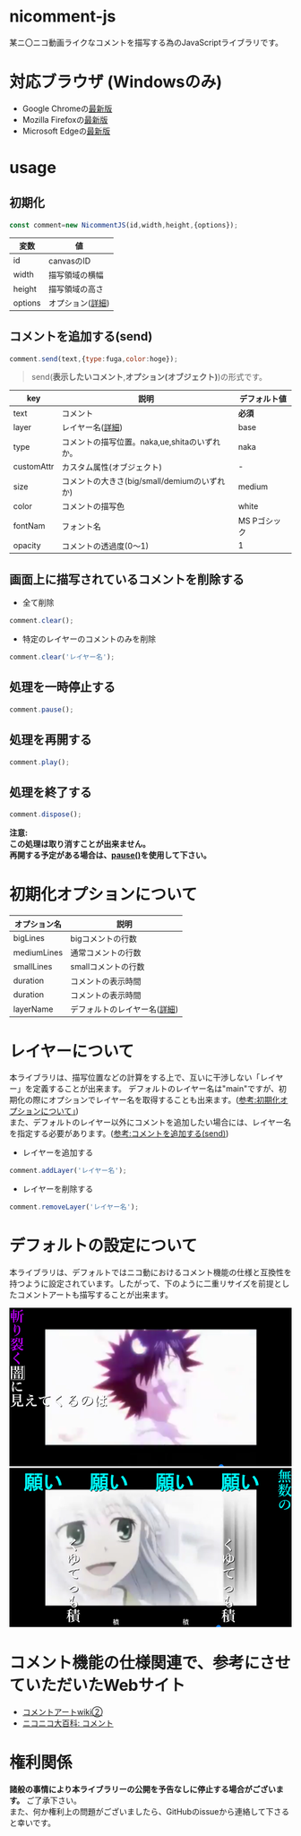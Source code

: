 # nicomment-js
某ニ〇ニコ動画ライクなコメントを描写する為のJavaScriptライブラリです。

# 対応ブラウザ (Windowsのみ)
- Google Chromeの[最新版](https://www.google.com/intl/ja_jp/chrome/)
- Mozilla Firefoxの[最新版](https://www.mozilla.org/ja/firefox/new/)
- Microsoft Edgeの[最新版](https://www.microsoft.com/ja-jp/edge)

# usage
## 初期化
```javascript
const comment=new NicommentJS(id,width,height,{options});
```
  変数|値
  ---|---
  id|canvasのID
  width|描写領域の横幅
  height|描写領域の高さ
  options|オプション([詳細](#初期化オプションについて))

## コメントを追加する(send)
```javascript
comment.send(text,{type:fuga,color:hoge});
```
>send(**表示したいコメント**,**オプション(オブジェクト)**)の形式です。

key|説明|デフォルト値
---|---|---
text|コメント|**必須**
layer|レイヤー名([詳細](#レイヤーについて]))|base
type|コメントの描写位置。naka,ue,shitaのいずれか。|naka
customAttr|カスタム属性(オブジェクト)|-
size|コメントの大きさ(big/small/demiumのいずれか)|medium
color|コメントの描写色|white
fontNam|フォント名|MS Pゴシック
opacity|コメントの透過度(0～1)|1

## 画面上に描写されているコメントを削除する
- 全て削除
```javascript
comment.clear();
```
- 特定のレイヤーのコメントのみを削除
```javascript
comment.clear('レイヤー名');
```

## 処理を一時停止する
```javascript
comment.pause();
```

## 処理を再開する
```javascript
comment.play();
```

## 処理を終了する
```javascript
comment.dispose();
```
**注意:  
この処理は取り消すことが出来ません。  
再開する予定がある場合は、[pause()](#処理を一時停止する)を使用して下さい。**

# 初期化オプションについて
オプション名|説明
---|---
bigLines|bigコメントの行数
mediumLines|通常コメントの行数
smallLines|smallコメントの行数
duration|コメントの表示時間
duration|コメントの表示時間
layerName|デフォルトのレイヤー名([詳細](#レイヤーについて))

# レイヤーについて
本ライブラリは、描写位置などの計算をする上で、互いに干渉しない「レイヤー」を定義することが出来ます。
デフォルトのレイヤー名は"main"ですが、初期化の際にオプションでレイヤー名を取得することも出来ます。([参考:初期化オプションについて」](#初期化オプションについて))  
また、デフォルトのレイヤー以外にコメントを追加したい場合には、レイヤー名を指定する必要があります。([参考:コメントを追加する(send)](#コメントを追加するsend))

- レイヤーを追加する
```javascript
comment.addLayer('レイヤー名');
```

- レイヤーを削除する
```javascript
comment.removeLayer('レイヤー名');
```

# デフォルトの設定について
本ライブラリは、デフォルトではニコ動におけるコメント機能の仕様と互換性を持つように設定されています。したがって、下のように二重リサイズを前提としたコメントアートも描写することが出来ます。

![sm11729204](/img/readme/only_my_railgun_01.png)
![sm11729204](/img/readme/only_my_railgun_02.png)

# コメント機能の仕様関連で、参考にさせていただいたWebサイト
- [コメントアートwiki②](https://w.atwiki.jp/commentart2/)
- [ニコニコ大百科: コメント](https://dic.nicovideo.jp/a/%E3%82%B3%E3%83%A1%E3%83%B3%E3%83%88)

# 権利関係
**諸般の事情により本ライブラリーの公開を予告なしに停止する場合がございます。** ご了承下さい。  
また、何か権利上の問題がございましたら、GitHubのissueから連絡して下さると幸いです。